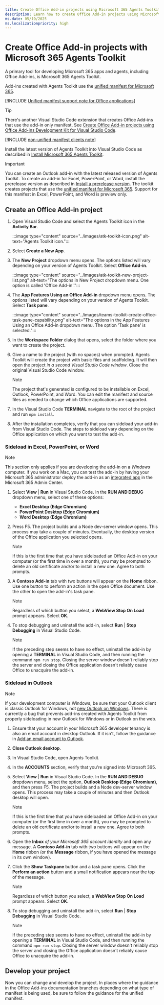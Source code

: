 ```yaml
---
title: Create Office Add-in projects using Microsoft 365 Agents Toolkit
description: Learn how to create Office Add-in projects using Microsoft 365 Agents Toolkit.
ms.date: 05/19/2025
ms.localizationpriority: high
---
```


# Create Office Add-in projects with Microsoft 365 Agents Toolkit

A primary tool for developing Microsoft 365 apps and agents, including Office Add-ins, is Microsoft 365 Agents Toolkit.

Add-ins created with Agents Toolkit use the [unified manifest for Microsoft 365](unified-manifest-overview.md).

   [!INCLUDE [Unified manifest support note for Office applications](../includes/unified-manifest-support-note.md)]

> [!TIP]
> There's another Visual Studio Code extension that creates Office Add-ins that use the add-in only manifest. See [Create Office Add-in projects using Office Add-ins Development Kit for Visual Studio Code](development-kit-overview.md).

   [!INCLUDE [non-unified manifest clients note](../includes/non-unified-manifest-clients.md)]

Install the latest version of Agents Toolkit into Visual Studio Code as described in [Install Microsoft 365 Agents Toolkit](/microsoftteams/platform/toolkit/install-teams-toolkit?tabs=vscode).

> [!IMPORTANT]
> You can create an Outlook add-in with the latest released version of Agents Toolkit. To create an add-in for Excel, PowerPoint, or Word, install the prerelease version as described in [Install a prerelease version](/microsoftteams/platform/toolkit/install-teams-toolkit?tabs=vscode#install-a-prerelease-version). The toolkit creates projects that use the [unified manifest for Microsoft 365](json-manifest-overview.md). Support for this manifest in Excel, PowerPoint, and Word is preview only. 

## Create an Office Add-in project

1. Open Visual Studio Code and select the Agents Toolkit icon in the **Activity Bar**.

    :::image type="content" source="../images/atk-toolkit-icon.png" alt-text="Agents Toolkit icon.":::

1. Select **Create a New App**.
1. The **New Project** dropdown menu opens. The options listed will vary depending on your version of Agents Toolkit. Select **Office Add-in**.

    :::image type="content" source="../images/atk-toolkit-new-project-list.png" alt-text="The options in New Project dropdown menu. One option is called 'Office Add-in'.":::

1. The **App Features Using an Office Add-in** dropdown menu opens. The options listed will vary depending on your version of Agents Toolkit. Select **Task pane**.

    :::image type="content" source="../images/teams-toolkit-create-office-task-pane-capability.png" alt-text="The options in the App Features Using an Office Add-in dropdown menu. The option 'Task pane' is selected.":::

1. In the **Workspace Folder** dialog that opens, select the folder where you want to create the project.
1. Give a name to the project (with no spaces) when prompted. Agents Toolkit will create the project with basic files and scaffolding. It will then open the project *in a second Visual Studio Code window*. Close the original Visual Studio Code window.

   > [!NOTE]
   > The project that's generated is configured to be installable on Excel, Outlook, PowerPoint, and Word. You can edit the manifest and source files as needed to change which Office applications are supported.

1. In the Visual Studio Code **TERMINAL** navigate to the root of the project and run `npm install`.
1. After the installation completes, verify that you can sideload your add-in from Visual Studio Code. The steps to sideload vary depending on the Office application on which you want to test the add-in.

### Sideload in Excel, PowerPoint, or Word

> [!NOTE]
> This section only applies if you are developing the add-in on a *Windows* computer. If you work on a Mac, you can test the add-in by having your Microsoft 365 administrator deploy the add-in as an [integrated app](/microsoft-365/admin/manage/test-and-deploy-microsoft-365-apps) in the Microsoft 365 Admin Center.

1. Select **View** | **Run** in Visual Studio Code. In the **RUN AND DEBUG** dropdown menu, select one of these options:
 
    - **Excel Desktop (Edge Chromium)**
    - **PowerPoint Desktop (Edge Chromium)**
    - **Word Desktop (Edge Chromium)**

1. Press F5. The project builds and a Node dev-server window opens. This process may take a couple of minutes. Eventually, the desktop version of the Office application you selected opens.

    > [!NOTE]
    > If this is the first time that you have sideloaded an Office Add-in on your computer (or the first time in over a month), you may be prompted to delete an old certificate and/or to install a new one. Agree to both prompts.

1. A **Contoso Add-in** tab with two buttons will appear on the **Home** ribbon. Use one button to perform an action in the open Office document. Use the other to open the add-in's task pane.

    > [!NOTE]
    > Regardless of which button you select, a **WebView Stop On Load** prompt appears. Select **OK**.

1. To stop debugging and uninstall the add-in, select **Run** | **Stop Debugging** in Visual Studio Code.

   > [!NOTE]
   > If the preceding step seems to have no effect, uninstall the add-in by opening a **TERMINAL** in Visual Studio Code, and then running the command `npm run stop`. Closing the server window doesn't reliably stop the server and closing the Office application doesn't reliably cause Office to unacquire the add-in.

### Sideload in Outlook

> [!NOTE]
> If your development computer is Windows, be sure that your Outlook client is classic Outlook for Windows, not [new Outlook on Windows](https://support.microsoft.com/office/656bb8d9-5a60-49b2-a98b-ba7822bc7627). There is currently a bug that prevents add-ins created with Agents Toolkit from properly sideloading in new Outlook for Windows or in Outlook on the web.

1. Ensure that your account in your Microsoft 365 developer tenancy is also an email account in desktop Outlook. If it isn't, follow the guidance in [Add an email account to Outlook](https://support.microsoft.com/office/e9da47c4-9b89-4b49-b945-a204aeea6726).
1. **Close Outlook desktop**.
1. In Visual Studio Code, open Agents Toolkit.
1. In the **ACCOUNTS** section, verify that you're signed into Microsoft 365.
1. Select **View** | **Run** in Visual Studio Code. In the **RUN AND DEBUG** dropdown menu, select the option, **Outlook Desktop (Edge Chromium)**, and then press F5. The project builds and a Node dev-server window opens. This process may take a couple of minutes and then Outlook desktop will open.

    > [!NOTE]
    > If this is the first time that you have sideloaded an Office Add-in on your computer (or the first time in over a month), you may be prompted to delete an old certificate and/or to install a new one. Agree to both prompts.

1. Open the **Inbox** *of your Microsoft 365 account identity* and open any message. A **Contoso Add-in** tab with two buttons will appear on the **Home** ribbon (or the **Message** ribbon, if you have opened the message in its own window).
1. Click the **Show Taskpane** button and a task pane opens. Click the **Perform an action** button and a small notification appears near the top of the message.

    > [!NOTE]
    > Regardless of which button you select, a **WebView Stop On Load** prompt appears. Select **OK**.

1. To stop debugging and uninstall the add-in, select **Run** | **Stop Debugging** in Visual Studio Code.

   > [!NOTE]
   > If the preceding step seems to have no effect, uninstall the add-in by opening a **TERMINAL** in Visual Studio Code, and then running the command `npm run stop`. Closing the server window doesn't reliably stop the server and closing the Office application doesn't reliably cause Office to unacquire the add-in.

## Develop your project

Now you can change and develop the project. In places where the guidance in the Office Add-ins documentation branches depending on what type of manifest is being used, be sure to follow the guidance for the unified manifest.
